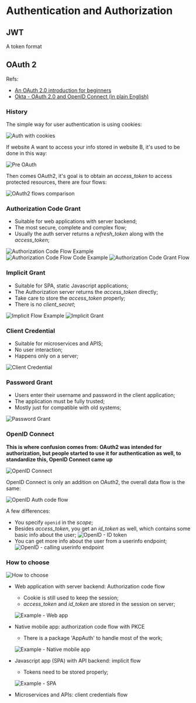 # Authentication and Authorization

## JWT

A token format

## OAuth 2

Refs:
- [An OAuth 2.0 introduction for beginners](https://itnext.io/an-oauth-2-0-introduction-for-beginners-6e386b19f7a9)
- [Okta - OAuth 2.0 and OpenID Connect (in plain English)](https://youtu.be/996OiexHze0)

### History

The simple way for user authentication is using cookies:

![Auth with cookies](images/auth_cookie.png)

If website A want to access your info stored in website B, it's used to be done in this way:

![Pre OAuth](images/auth_pre-oauth.png)

Then comes OAuth2, it's goal is to obtain an *access_token* to access protected resources, there are four flows:

![OAuth2 flows comparison](./images/oauth2_flows.png)

### Authorization Code Grant

- Suitable for web applications with server backend;
- The most secure, complete and complex flow;
- Usually the auth server returns a *refresh_token* along with the *access_token*;

![Authorization Code Flow Example](images/oauth2_auth-code-flow-example.png)
![Authorization Code Flow Code Example](images/oauth2_auth-code-flow-code-example.png)
![Authorization Code Grant Flow](images/oauth2_auth-code-grant-flow.png)

### Implicit Grant

- Suitable for SPA, static Javascript applications;
- The Authorization server returns the *access_token* directly;
- Take care to store the *access_token* properly;
- There is no *client_secret*;

![Implicit Flow Example](images/oauth2_implicit-flow-example.png)
![Implicit Grant](images/oauth2_implicit-grant-flow.png)


### Client Credential

- Suitable for microservices and APIS;
- No user interaction;
- Happens only on a server;

![Client Credential](images/oauth2_client-credential-flow.png)

### Password Grant

- Users enter their username and password in the client application;
- The application must be fully trusted;
- Mostly just for compatible with old systems;

![Password Grant](images/oauth2_password-grant-flow.png)

### OpenID Connect

**This is where confusion comes from: OAuth2 was intended for authorization, but people started to use it for authentication as well, to standardize this, OpenID Connect came up**

![OpenID Connect](images/oauth2_openid-connect.png)

OpenID Connect is only an addition on OAuth2, the overall data flow is the same:

![OpenID Auth code flow](images/oauth2_openid-auth-code-flow.png)

A few differences:

- You specify `openid` in the *scope*;
- Besides *access_token*, you get an *id_token* as well, which contains some basic info about the user;
  ![OpenID - ID token](images/oauth2_id-token-jwt.png)
- You can get more info about the user from a userinfo endpoint;
  ![OpenID - calling userinfo endpoint](images/oauth2_openid-userinfo-endpoint.png)


### How to choose

![How to choose](images/oauth2_choose-a-flow.png)

- Web application with server backend: Authorization code flow

  - Cookie is still used to keep the session;
  - *access_token* and *id_token* are stored in the session on server;

  ![Example - Web app](images/oauth2_example-web-app.png)

- Native mobile app: authorization code flow with PKCE

  - There is a package 'AppAuth' to handle most of the work;

  ![Example - Native mobile app](images/oauth2_example-native-mobile-app.png)

- Javascript app (SPA) with API backend: implicit flow

  - Tokens need to be stored properly;

  ![Example - SPA](images/oauth2_example-spa.png)

- Microservices and APIs: client credentials flow